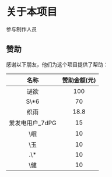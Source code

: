 # 关于本项目

参与制作人员
<script setup>
import { VPTeamMembers } from 'vitepress/theme'

const members = [
    {
    avatar: '/attachments/thanks/MiuxuE.jpg',
    name: 'MiuxuE',
    title: '项目创始人',
    links: [
      { icon: 'github', link: 'https://github.com/zkhssb' },
    ]
  },
    {
    avatar: '/attachments/thanks/chenx.png',
    name: 'Ler 丨晨兮',
    title: '提供服务器,文档编辑',
    links: [
      { icon: 'github', link: 'https://github.com/2048781750' },
    ]
  },
    {
    avatar: '/attachments/thanks/huahua.jpg',
    name: '倒霉蛋花花',
    title: 'Docker 镜像作者',
    links: [
      { icon: 'github', link: 'https://github.com/xrcuo' },
      { icon: 'docker', link: 'https://hub.docker.com/r/xrcuor/easybot' }
    ]
  },
  {
    avatar: '/attachments/thanks/Dongyanmio.jpg',
    name: 'Dongyanmio',
    title: '文档编辑',
    links: [
      { icon: 'github', link: 'https://github.com/Dongyanmio' }
    ]
  },
  {
    avatar: '/attachments/thanks/zzh4141.jpg',
    name: 'zzh4141',
    title: '文档编辑',
    links: [
      { icon: 'github', link: 'https://github.com/zzh4141' }
    ]
  }
]
</script>

<VPTeamMembers size="small" :members="members" />

## 赞助

感谢以下朋友，他们为这个项目提供了帮助：

| 名称             | 赞助金额(元) |
| :--------------: | :----------: |
| 谜欲             |     100      |
| S\\*6            |      70      |
| 织雨             |     18.8     |
| 爱发电用户\_7dPG |      15      |
| \\岷             |      10      |
| \\玉             |      10      |
| .\\*             |      10      |
| \\健             |      10      |